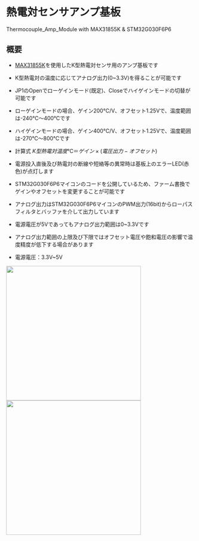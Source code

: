 # 熱電対センサアンプ基板
Thermocouple_Amp_Module with MAX31855K & STM32G030F6P6

## 概要
  * [MAX31855K][1]を使用したK型熱電対センサ用のアンプ基板です  
  * K型熱電対の温度に応じてアナログ出力(0~3.3V)を得ることが可能です  
  * JP1のOpenでローゲインモード(既定)、Closeでハイゲインモードの切替が可能です  
  * ローゲインモードの場合、ゲイン200℃/V、オフセット1.25Vで、温度範囲は-240℃～400℃です  
  * ハイゲインモードの場合、ゲイン400℃/V、オフセット1.25Vで、温度範囲は-270℃～800℃です  

  * 計算式  $K型熱電対温度℃＝ゲイン×(電圧出力-オフセット)$  

 * 電源投入直後及び熱電対の断線や短絡等の異常時は基板上のエラーLED(赤色)が点灯します  
 * STM32G030F6P6マイコンのコードを公開しているため、ファーム書換でゲインやオフセットを変更することが可能です  
 * アナログ出力はSTM32G030F6P6マイコンのPWM出力(16bit)からローパスフィルタとバッファを介して出力しています  
 * 電源電圧が5Vであってもアナログ出力範囲は0~3.3Vです  
 * アナログ出力範囲の上限及び下限ではオフセット電圧や飽和電圧の影響で温度精度が低下する場合があります  
 * 電源電圧：3.3V~5V  
 
<img src="https://raw.githubusercontent.com/meerstern/Thermocouple_Amp_Module/master/IMG/img1.jpeg" width="360">
   
<img src="https://raw.githubusercontent.com/meerstern/Thermocouple_Amp_Module/master/IMG/img2.jpeg" width="360">
 
 
 [1]: https://www.maximintegrated.com/jp/products/interface/sensor-interface/MAX31855.html
